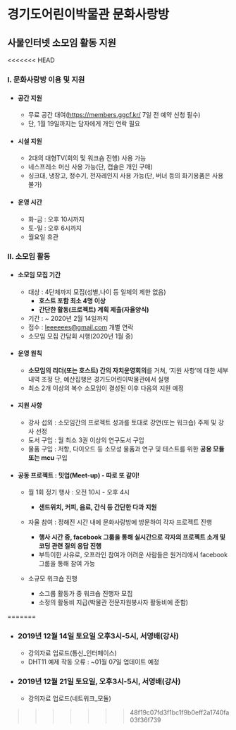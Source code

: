 # 경기도어린이박물관 문화사랑방

## 사물인터넷 소모임 활동 지원

<<<<<<< HEAD
 

### Ⅰ. 문화사랑방 이용 및 지원

- #### 공간 지원
  - 무료 공간 대여(https://members.ggcf.kr/ 7일 전 예약 신청 필수)
  - 단, 1월 19일까지는 담자에게 개인 연락 필요

- #### 시설 지원
  - 2대의 대형TV(회의 및 워크숍 진행) 사용 가능
  - 네스프레소 머신 사용 가능(단, 캡슐은 개인 구매)
  - 싱크대, 냉장고, 정수기, 전자레인지 사용 가능(단, 버너 등의 화기용품은 사용 불가)

- #### 운영 시간

  - 화-금 : 오후 10시까지
  - 토-일 : 오후 6시까지
  - 월요일 휴관

 

### Ⅱ. 소모임 활동

- #### 소모임 모집 기간

  - 대상 : 4단체까지 모집(성별,나이 등 일체의 제한 없음)
    - **호스트 포함 최소 4명 이상**
    - **간단한 활동(프로젝트) 계획 제출(자율양식)**
  - 기간 : ~ 2020년 2월 14일까지
  - 접수 : leeeeees@gmail.com 개별 연락
  - 소모임 모집 간담회 시행(2020년 1월 중)

- #### 운영 원칙

  - **소모임의 리더(또는 호스트) 간의 자치운영회의**를 거쳐, ‘지원 사항’에 대한 세부내역 조정
    단, 예산집행은 경기도어린이박물관에서 실행
  - 최소 2개 이상의 복수 소모임이 결성된 이후 다음의 지원 예정

- #### 지원 사항 
  - 강사 섭외 : 소모임간의 프로젝트 성과를 토대로 강연(또는 워크숍) 주제 및 강사 선정
  - 도서 구입 : 월 최소 3권 이상의 연구도서 구입
  - 물품 구입 : 저항, 다이오드 등 소모성 물품과 연구 및 테스트를 위한 **공용 모듈 또는 mcu** 구입

- #### 공동 프로젝트 : 밋업(Meet-up) - 따로 또 같이!
  - 월 1회 정기 행사 : 오전 10시 - 오후 4시

    - **샌드위치, 커피, 음료, 간식 등 간단한 다과 지원**

  - 자율 참여 : 정해진 시간 내에 문화사랑방에 방문하여 각자 프로젝트 진행

    - **행사 시간 중, facebook 그룹을 통해 실시간으로 각자의 프로젝트 소개 및 코딩 관련 질의 응답 진행**
    - 부득이한 사유로, 오프라인 참여가 어려운 사람들은 원거리에서 facebook 그룹을 통해 참여 가능

  - 소규모 워크숍 진행

    - 소그룹 활동가 중 워크숍 진행자 모집
    - 소정의 활동비 지급(박물관 전문자원봉사자 활동비에 준함)

    

  
=======
- ### 2019년 12월 14일 토요일 오후3시-5시, 서영배(강사)
  - 강의자료 업로드(통신_인터페이스)
  - DHT11 예제 작동 오류 : ~01월 07일 업데이트 예정 

- ### 2019년 12월 21일 토요일, 오후3시-5시, 서영배(강사)
  - 강의자료 업로드(네트워크_모듈) 
>>>>>>> 48f19c07fd3f1bc1f9b0eff2a1740fa03f36f739
